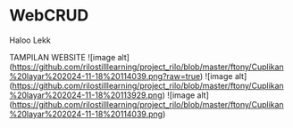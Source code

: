 # WebCRUD
Haloo Lekk 

TAMPILAN WEBSITE
![image alt] (https://github.com/rilostilllearning/project_rilo/blob/master/ftony/Cuplikan%20layar%202024-11-18%20114039.png?raw=true)
![image alt] (https://github.com/rilostilllearning/project_rilo/blob/master/ftony/Cuplikan%20layar%202024-11-18%20113929.png)
![image alt] (https://github.com/rilostilllearning/project_rilo/blob/master/ftony/Cuplikan%20layar%202024-11-18%20114039.png)
